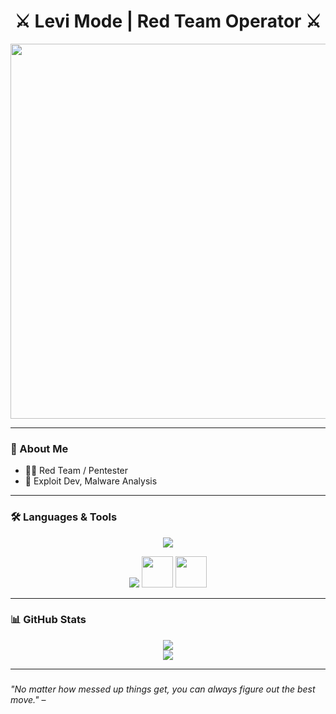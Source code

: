 <h1 align="center">⚔️ Levi Mode | Red Team Operator ⚔️</h1>
<p align="center">
  <img src="https://i.ibb.co/mF1w3Pb/levi-dark.gif" width="600px">
</p>

---

### 👤 About Me 
- 🏴‍☠️ Red Team / Pentester  
- 🧩 Exploit Dev, Malware Analysis
  
---

### 🛠️ Languages & Tools
<p align="center">
  <img src="https://skillicons.dev/icons?i=python,cpp,cs,bash,powershell,js,go,rust" />
</p>

<p align="center">
  <img src="https://skillicons.dev/icons?i=kali,linux,docker,git" />
  <img src="https://cdn.simpleicons.org/metasploit/white" width="50"/>
  <img src="https://cdn.simpleicons.org/wireshark/blue" width="50"/>
</p>

---

### 📊 GitHub Stats
<p align="center">
  <img src="https://github-readme-stats.vercel.app/api?username=Hukmeder&show_icons=true&theme=radical&count_private=true" />
  <br>
  <img src="https://github-readme-streak-stats.herokuapp.com/?user=Hukmeder&theme=radical" />
</p>

---

###
*"No matter how messed up things get, you can always figure out the best move."* – 
